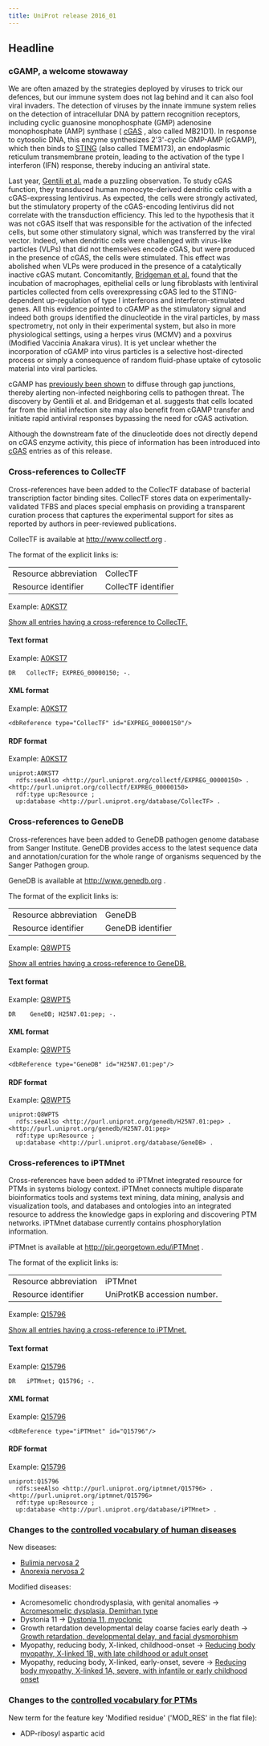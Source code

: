 ```yaml
---
title: UniProt release 2016_01
---
```


## Headline

### cGAMP, a welcome stowaway

We are often amazed by the strategies deployed by viruses to trick our defences, but our immune system does not lag behind and it can also fool viral invaders. The detection of viruses by the innate immune system relies on the detection of intracellular DNA by pattern recognition receptors, including cyclic guanosine monophosphate (GMP) adenosine monophosphate (AMP) synthase ( [cGAS](http://www.uniprot.org/uniprot/?query=gene:mb21d1+AND+reviewed:yes) , also called MB21D1). In response to cytosolic DNA, this enzyme synthesizes 2'3'-cyclic GMP-AMP (cGAMP), which then binds to [STING](http://www.uniprot.org/uniprot/?query=gene:tmem173+AND+reviewed:yes) (also called TMEM173), an endoplasmic reticulum transmembrane protein, leading to the activation of the type I interferon (IFN) response, thereby inducing an antiviral state.

Last year, [Gentili et al.](http://www.ncbi.nlm.nih.gov/pubmed/26229115) made a puzzling observation. To study cGAS function, they transduced human monocyte-derived dendritic cells with a cGAS-expressing lentivirus. As expected, the cells were strongly activated, but the stimulatory property of the cGAS-encoding lentivirus did not correlate with the transduction efficiency. This led to the hypothesis that it was not cGAS itself that was responsible for the activation of the infected cells, but some other stimulatory signal, which was transferred by the viral vector. Indeed, when dendritic cells were challenged with virus-like particles (VLPs) that did not themselves encode cGAS, but were produced in the presence of cGAS, the cells were stimulated. This effect was abolished when VLPs were produced in the presence of a catalytically inactive cGAS mutant. Concomitantly, [Bridgeman et al.](http://www.ncbi.nlm.nih.gov/pubmed/26229117) found that the incubation of macrophages, epithelial cells or lung fibroblasts with lentiviral particles collected from cells overexpressing cGAS led to the STING-dependent up-regulation of type I interferons and interferon-stimulated genes. All this evidence pointed to cGAMP as the stimulatory signal and indeed both groups identified the dinucleotide in the viral particles, by mass spectrometry, not only in their experimental system, but also in more physiological settings, using a herpes virus (MCMV) and a poxvirus (Modified Vaccinia Anakara virus). It is yet unclear whether the incorporation of cGAMP into virus particles is a selective host-directed process or simply a consequence of random fluid-phase uptake of cytosolic material into viral particles.

cGAMP has [previously been shown](http://www.ncbi.nlm.nih.gov/pubmed/24077100) to diffuse through gap junctions, thereby alerting non-infected neighboring cells to pathogen threat. The discovery by Gentili et al. and Bridgeman et al. suggests that cells located far from the initial infection site may also benefit from cGAMP transfer and initiate rapid antiviral responses bypassing the need for cGAS activation.

Although the downstream fate of the dinucleotide does not directly depend on cGAS enzyme activity, this piece of information has been introduced into [cGAS](http://www.uniprot.org/uniprot/?query=gene:mb21d1+AND+reviewed:yes) entries as of this release.

### Cross-references to CollecTF

Cross-references have been added to the CollecTF database of bacterial transcription factor binding sites. CollecTF stores data on experimentally-validated TFBS and places special emphasis on providing a transparent curation process that captures the experimental support for sites as reported by authors in peer-reviewed publications.

CollecTF is available at <http://www.collectf.org> .

The format of the explicit links is:

|                       |                     |
|:----------------------|:--------------------|
| Resource abbreviation | CollecTF            |
| Resource identifier   | CollecTF identifier |

Example: [A0KST7](http://www.uniprot.org/uniprot/A0KST7#expression)

[Show all entries having a cross-reference to CollecTF.](http://www.uniprot.org/uniprot/?query=database:collectf&sort=score)

#### Text format

Example: [A0KST7](http://www.uniprot.org/uniprot/A0KST7.txt)

    DR   CollecTF; EXPREG_00000150; -.

#### XML format

Example: [A0KST7](http://www.uniprot.org/uniprot/A0KST7.xml)

    <dbReference type="CollecTF" id="EXPREG_00000150"/>

#### RDF format

Example: [A0KST7](http://www.uniprot.org/uniprot/A0KST7.ttl)

    uniprot:A0KST7
      rdfs:seeAlso <http://purl.uniprot.org/collectf/EXPREG_00000150> .
    <http://purl.uniprot.org/collectf/EXPREG_00000150>
      rdf:type up:Resource ;
      up:database <http://purl.uniprot.org/database/CollecTF> .

### Cross-references to GeneDB

Cross-references have been added to GeneDB pathogen genome database from Sanger Institute. GeneDB provides access to the latest sequence data and annotation/curation for the whole range of organisms sequenced by the Sanger Pathogen group.

GeneDB is available at <http://www.genedb.org> .

The format of the explicit links is:

|                       |                   |
|:----------------------|:------------------|
| Resource abbreviation | GeneDB            |
| Resource identifier   | GeneDB identifier |

Example: [Q8WPT5](http://www.uniprot.org/uniprot/Q8WPT5#cross-references)

[Show all entries having a cross-reference to GeneDB.](http://www.uniprot.org/uniprot/?query=database:genedb&sort=score)

#### Text format

Example: [Q8WPT5](http://www.uniprot.org/uniprot/Q8WPT5.txt)

    DR    GeneDB; H25N7.01:pep; -.

#### XML format

Example: [Q8WPT5](http://www.uniprot.org/uniprot/Q8WPT5.xml)

    <dbReference type="GeneDB" id="H25N7.01:pep"/>

#### RDF format

Example: [Q8WPT5](http://www.uniprot.org/uniprot/Q8WPT5.ttl)

    uniprot:Q8WPT5
      rdfs:seeAlso <http://purl.uniprot.org/genedb/H25N7.01:pep> .
    <http://purl.uniprot.org/genedb/H25N7.01:pep>
      rdf:type up:Resource ;
      up:database <http://purl.uniprot.org/database/GeneDB> .

### Cross-references to iPTMnet

Cross-references have been added to iPTMnet integrated resource for PTMs in systems biology context. iPTMnet connects multiple disparate bioinformatics tools and systems text mining, data mining, analysis and visualization tools, and databases and ontologies into an integrated resource to address the knowledge gaps in exploring and discovering PTM networks. iPTMnet database currently contains phosphorylation information.

iPTMnet is available at <http://pir.georgetown.edu/iPTMnet> .

The format of the explicit links is:

|                       |                             |
|:----------------------|:----------------------------|
| Resource abbreviation | iPTMnet                     |
| Resource identifier   | UniProtKB accession number. |

Example: [Q15796](http://www.uniprot.org/uniprot/Q15796)

[Show all entries having a cross-reference to iPTMnet.](http://www.uniprot.org/uniprot/?query=database%3Aiptmnet&sort=score)

#### Text format

Example: [Q15796](http://www.uniprot.org/uniprot/Q15796.txt)

    DR   iPTMnet; Q15796; -.

#### XML format

Example: [Q15796](http://www.uniprot.org/uniprot/Q15796.xml)

    <dbReference type="iPTMnet" id="Q15796"/>

#### RDF format

Example: [Q15796](http://www.uniprot.org/uniprot/Q15796.ttl)

    uniprot:Q15796
      rdfs:seeAlso <http://purl.uniprot.org/iptmnet/Q15796> .
    <http://purl.uniprot.org/iptmnet/Q15796>
      rdf:type up:Resource ;
      up:database <http://purl.uniprot.org/database/iPTMnet> .

### Changes to the [controlled vocabulary of human diseases](http://www.uniprot.org/docs/humdisease)

New diseases:

-   [Bulimia nervosa 2](http://www.uniprot.org/diseases/DI-04567)
-   [Anorexia nervosa 2](http://www.uniprot.org/diseases/DI-04568)

Modified diseases:

-   Acromesomelic chondrodysplasia, with genital anomalies -&gt; [Acromesomelic dysplasia, Demirhan type](http://www.uniprot.org/diseases/DI-00033)
-   Dystonia 11 -&gt; [Dystonia 11, myoclonic](http://www.uniprot.org/diseases/DI-00418)
-   Growth retardation developmental delay coarse facies early death -&gt; [Growth retardation, developmental delay, and facial dysmorphism](http://www.uniprot.org/diseases/DI-02561)
-   Myopathy, reducing body, X-linked, childhood-onset -&gt; [Reducing body myopathy, X-linked 1B, with late childhood or adult onset](http://www.uniprot.org/diseases/DI-02435)
-   Myopathy, reducing body, X-linked, early-onset, severe -&gt; [Reducing body myopathy, X-linked 1A, severe, with infantile or early childhood onset](http://www.uniprot.org/diseases/DI-02458)

### Changes to the [controlled vocabulary for PTMs](http://www.uniprot.org/docs/ptmlist)

New term for the feature key 'Modified residue' ('MOD\_RES' in the flat file):

-   ADP-ribosyl aspartic acid
